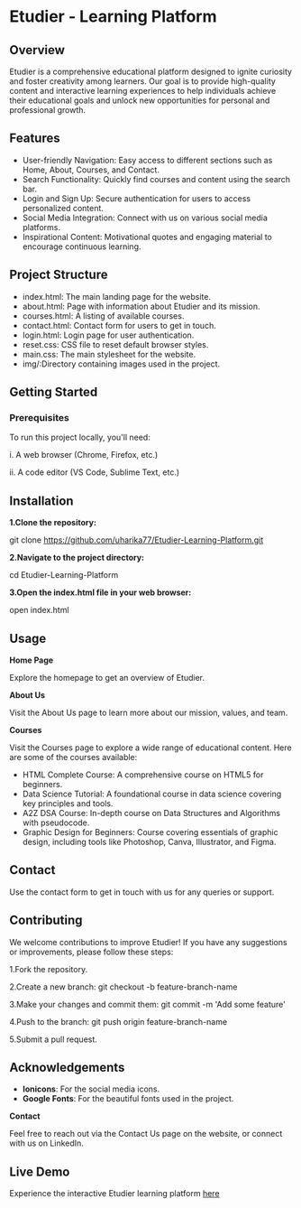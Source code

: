 # Etudier - Learning Platform

## Overview

Etudier is a comprehensive educational platform designed to ignite curiosity and foster creativity among learners. Our goal is to provide high-quality content and interactive learning experiences to help individuals achieve their educational goals and unlock new opportunities for personal and professional growth.

## Features

- User-friendly Navigation: Easy access to different sections such as Home, About, Courses, and Contact.
- Search Functionality: Quickly find courses and content using the search bar.
- Login and Sign Up: Secure authentication for users to access personalized content.
- Social Media Integration: Connect with us on various social media platforms.
- Inspirational Content: Motivational quotes and engaging material to encourage continuous learning.
  
## Project Structure

- index.html: The main landing page for the website.
- about.html: Page with information about Etudier and its mission.
- courses.html: A listing of available courses.
- contact.html: Contact form for users to get in touch.
- login.html: Login page for user authentication.
- reset.css: CSS file to reset default browser styles.
- main.css: The main stylesheet for the website.
- img/:Directory containing images used in the project.
  
## Getting Started

### Prerequisites

To run this project locally, you'll need:

i. A web browser (Chrome, Firefox, etc.)

ii. A code editor (VS Code, Sublime Text, etc.)

## Installation

**1.Clone the repository:**

git clone https://github.com/uharika77/Etudier-Learning-Platform.git

**2.Navigate to the project directory:**

cd Etudier-Learning-Platform

**3.Open the index.html file in your web browser:**

open index.html

## Usage

**Home Page**

Explore the homepage to get an overview of Etudier.

**About Us**

Visit the About Us page to learn more about our mission, values, and team.

**Courses**

Visit the Courses page to explore a wide range of educational content. Here are some of the courses available:

- HTML Complete Course: A comprehensive course on HTML5 for beginners.
- Data Science Tutorial: A foundational course in data science covering key principles and tools.
- A2Z DSA Course: In-depth course on Data Structures and Algorithms with pseudocode.
- Graphic Design for Beginners: Course covering essentials of graphic design, including tools like Photoshop, Canva, Illustrator, and Figma.
  
## Contact

Use the contact form to get in touch with us for any queries or support.

## Contributing

We welcome contributions to improve Etudier! If you have any suggestions or improvements, please follow these steps:

1.Fork the repository.

2.Create a new branch: git checkout -b feature-branch-name

3.Make your changes and commit them: git commit -m 'Add some feature'

4.Push to the branch: git push origin feature-branch-name

5.Submit a pull request.

## Acknowledgements

- **Ionicons**: For the social media icons.
- **Google Fonts**: For the beautiful fonts used in the project.
  
**Contact**

Feel free to reach out via the Contact Us page on the website, or connect with us on LinkedIn.

## Live Demo

Experience the interactive Etudier learning platform [here](https://uharika77.github.io/Etudier-Learning-Platform/)


